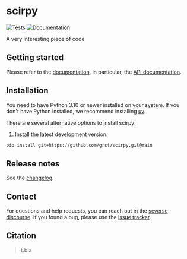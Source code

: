 # scirpy

[![Tests][badge-tests]][tests]
[![Documentation][badge-docs]][documentation]

[badge-tests]: https://img.shields.io/github/actions/workflow/status/grst/scirpy/test.yaml?branch=main
[badge-docs]: https://img.shields.io/readthedocs/scirpy

A very interesting piece of code

## Getting started

Please refer to the [documentation][],
in particular, the [API documentation][].

## Installation

You need to have Python 3.10 or newer installed on your system.
If you don't have Python installed, we recommend installing [uv][].

There are several alternative options to install scirpy:

<!--
1) Install the latest release of `scirpy` from [PyPI][]:

```bash
pip install scirpy
```
-->

1. Install the latest development version:

```bash
pip install git+https://github.com/grst/scirpy.git@main
```

## Release notes

See the [changelog][].

## Contact

For questions and help requests, you can reach out in the [scverse discourse][].
If you found a bug, please use the [issue tracker][].

## Citation

> t.b.a

[uv]: https://github.com/astral-sh/uv
[scverse discourse]: https://discourse.scverse.org/
[issue tracker]: https://github.com/grst/scirpy/issues
[tests]: https://github.com/grst/scirpy/actions/workflows/test.yaml
[documentation]: https://scirpy.readthedocs.io
[changelog]: https://scirpy.readthedocs.io/en/latest/changelog.html
[api documentation]: https://scirpy.readthedocs.io/en/latest/api.html
[pypi]: https://pypi.org/project/scirpy
